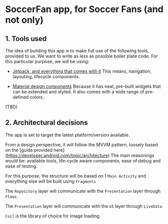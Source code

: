 <!--docs:
title: "Getting Started"
layout: landing
section: docs
path: /docs/getting-started/
-->

# SoccerFan app, for Soccer Fans (and not only)

## 1. Tools used

The idea of building this app is to make full use of the following tools, provided to us. We want to write as less as possible boiler plate code.
For this particular purpose, we will be using:

-   [Jetpack, and everything that comes with it](https://developer.android.com/jetpack)
This means, navigation, layouting, lifecycle components.

- [Material design components](https://material.io/develop/android)
Because it has neat, pre-built widgets that can be extended and styled. It also comes with a wide range of pre-defined colors.

(TBD)

## 2. Architectural decisions

The app is set to target the latest platform/version available. 

From a design perspective, it will follow the MVVM pattern, loosely based on the [guide provided here] (https://developer.android.com/topic/architecture)
The main reasonings would be: available tools, life-cycle aware components, ease of debug and ease of testing.

For this purpose, the structure will be based on 1 `Main Activity` and everything else will be built using `Fragments`

The `Repository` layer will communicate with the `Presentation` layer through `Flows`. 

The `Presentation` layer will communicate with the `UI` layer through `LiveData`.

`Coil` is the library of choice for image loading.

